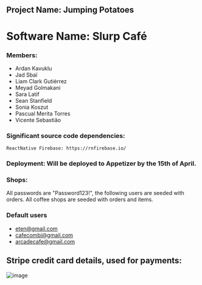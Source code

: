 
## Project Name: Jumping Potatoes

# Software Name: Slurp Café

### Members: 
- Ardan Kavuklu
- Jad Sbaï
- Liam Clark Gutiérrez
- Meyad Golmakani
- Sara Latif
- Sean Stanfield
- Sonia Koszut
- Pascual Merita Torres
- Vicente Sebastião

### Significant source code dependencies:

    ReactNative Firebase: https://rnfirebase.io/

### Deployment: Will be deployed to Appetizer by the 15th of April.

### Shops:

All passwords are "Password123!", the following users are seeded with orders. All coffee shops are seeded with orders and items.

### Default users

- eten@gmail.com
- cafecombi@gmail.com
- arcadecafe@gmail.com

## Stripe credit card details, used for payments:
![image](https://user-images.githubusercontent.com/31474291/161755323-f3e05eb6-7a9a-422a-8466-a9fc45e5be80.png)

